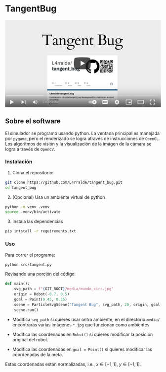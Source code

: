 # TangentBug

[![video](video.jpg)](https://www.youtube.com/watch?v=KXCm3vgtcbM)


## Sobre el software

El simulador se programó usando python. La ventana principal es manejada por `pygame`, pero el renderizado se logra através de instrucciones de `OpenGL`. Los algoritmos de visión y la visualización de la imágen de la cámara se logra a través de `OpenCV`.

### Instalación

1. Clona el repositorio:

```sh
git clone https://github.com/L4rralde/tangent_bug.git
cd tangent_bug
```

2. (Opcional) Usa un ambiente virtual de python

```sh
python -m venv .venv
source .venv/bin/activate
```

3. Instala las dependencias

```sh
pip intstall -r requirements.txt
```

### Uso

Para correr el programa: 

```sh
python src/tangent.py
```

Revisando una porción del código:

```python
def main():
    svg_path = f"{GIT_ROOT}/media/mundo_circ.jpg"
    origin = Robot(-0.7, 0.5)
    goal = Point(0.45, 0.35)
    scene = ParticleSvgScene("Tangent Bug", svg_path, 20, origin, goal)
    scene.run()
```

- Modifica `svg_path` si quieres usar ontro ambiente, en el directorio `media/` encontrarás varias imágenes `*.jpg` que funcionan como ambientes.

- Modifica las coordenadas en `Robot()` si quieres modificar la posición original del robot.

- Modifica las coordenadas en `goal = Point()` si quieres modificar las coordenadas de la meta.

Estas coordenadas están normalizadas, i.e., $x \in [-1, 1]$, $y \in [-1, 1]$.

